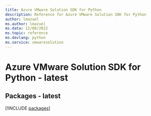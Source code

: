 ```yaml
---
title: Azure VMware Solution SDK for Python
description: Reference for Azure VMware Solution SDK for Python
author: lmazuel
ms.author: lmazuel
ms.data: 12/08/2022
ms.topic: reference
ms.devlang: python
ms.service: vmwaresolution
---
```

# Azure VMware Solution SDK for Python - latest
## Packages - latest
[!INCLUDE [packages](vmware-solution-index.md)]
